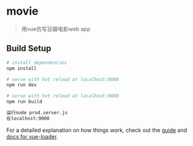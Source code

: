 # movie

> 用vue仿写豆瓣电影web app

## Build Setup

``` bash
# install dependencies
npm install

# serve with hot reload at localhost:8080
npm run dev

# serve with hot reload at localhost:8080
npm run build

运行node prod.server.js
在localhost:9000

```

For a detailed explanation on how things work, check out the [guide](http://vuejs-templates.github.io/webpack/) and [docs for vue-loader](http://vuejs.github.io/vue-loader).
